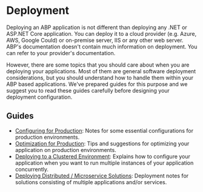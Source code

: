 # Deployment

Deploying an ABP application is not different than deploying any .NET or ASP.NET Core application. You can deploy it to a cloud provider (e.g. Azure, AWS, Google Could) or on-premise server, IIS or any other web server. ABP's documentation doesn't contain much information on deployment. You can refer to your provider's documentation.

However, there are some topics that you should care about when you are deploying your applications. Most of them are general software deployment considerations, but you should understand how to handle them within your ABP based applications. We've prepared guides for this purpose and we suggest you to read these guides carefully before designing your deployment configuration.

## Guides

* [Configuring for Production](Configuring-Production.md): Notes for some essential configurations for production environments.
* [Optimization for Production](Optimizing-Production.md): Tips and suggestions for optimizing your application on production environments.
* [Deploying to a Clustered Environment](Clustered-Environment.md): Explains how to configure your application when you want to run multiple instances of your application concurrently.
* [Deploying Distributed / Microservice Solutions](Distributed-Microservice.md): Deployment notes for solutions consisting of multiple applications and/or services.
